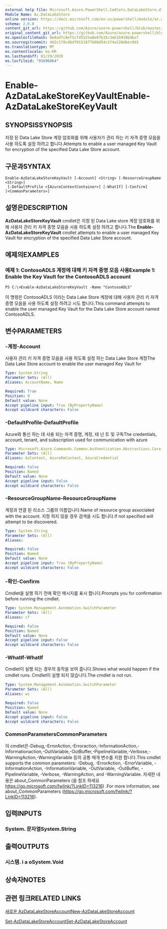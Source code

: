 ```yaml
---
external help file: Microsoft.Azure.PowerShell.Cmdlets.DataLakeStore.dll-Help.xml
Module Name: Az.DataLakeStore
online version: https://docs.microsoft.com/en-us/powershell/module/az.datalakestore/enable-azdatalakestorekeyvault
schema: 2.0.0
content_git_url: https://github.com/Azure/azure-powershell/blob/master/src/DataLakeStore/DataLakeStore/help/Enable-AzDataLakeStoreKeyVault.md
original_content_git_url: https://github.com/Azure/azure-powershell/blob/master/src/DataLakeStore/DataLakeStore/help/Enable-AzDataLakeStoreKeyVault.md
ms.openlocfilehash: 0e8adfc9ef5cfd5525a0e07b35c3eb1b918b9ba7
ms.sourcegitcommit: 4d2c178cd6df9151877b08d54c1f4a228dbec9d1
ms.translationtype: MT
ms.contentlocale: ko-KR
ms.lasthandoff: 01/29/2020
ms.locfileid: "93696864"
---
```

# <span data-ttu-id="357ac-101">Enable-AzDataLakeStoreKeyVault</span><span class="sxs-lookup"><span data-stu-id="357ac-101">Enable-AzDataLakeStoreKeyVault</span></span>

## <span data-ttu-id="357ac-102">SYNOPSIS</span><span class="sxs-lookup"><span data-stu-id="357ac-102">SYNOPSIS</span></span>
<span data-ttu-id="357ac-103">지정 된 Data Lake Store 계정 암호화를 위해 사용자가 관리 하는 키 자격 증명 모음을 사용 하도록 설정 하려고 합니다.</span><span class="sxs-lookup"><span data-stu-id="357ac-103">Attempts to enable a user managed Key Vault for encryption of the specified Data Lake Store account.</span></span>

## <span data-ttu-id="357ac-104">구문과</span><span class="sxs-lookup"><span data-stu-id="357ac-104">SYNTAX</span></span>

```
Enable-AzDataLakeStoreKeyVault [-Account] <String> [-ResourceGroupName <String>]
 [-DefaultProfile <IAzureContextContainer>] [-WhatIf] [-Confirm] [<CommonParameters>]
```

## <span data-ttu-id="357ac-105">설명은</span><span class="sxs-lookup"><span data-stu-id="357ac-105">DESCRIPTION</span></span>
<span data-ttu-id="357ac-106">**AzDataLakeStoreKeyVault** cmdlet은 지정 된 Data Lake store 계정 암호화를 위해 사용자 관리 키 자격 증명 모음을 사용 하도록 설정 하려고 합니다.</span><span class="sxs-lookup"><span data-stu-id="357ac-106">The **Enable-AzDataLakeStoreKeyVault** cmdlet attempts to enable a user managed Key Vault for encryption of the specified Data Lake Store account.</span></span>

## <span data-ttu-id="357ac-107">예제의</span><span class="sxs-lookup"><span data-stu-id="357ac-107">EXAMPLES</span></span>

### <span data-ttu-id="357ac-108">예제 1: ContosoADLS 계정에 대해 키 자격 증명 모음 사용</span><span class="sxs-lookup"><span data-stu-id="357ac-108">Example 1: Enable the Key Vault for the ContosoADLS account</span></span>
```
PS C:\>Enable-AzDataLakeStoreKeyVault -Name "ContosoADLS"
```

<span data-ttu-id="357ac-109">이 명령은 ContosoADLS 이라는 Data Lake Store 계정에 대해 사용자 관리 키 자격 증명 모음을 사용 하도록 설정 하려고 시도 합니다.</span><span class="sxs-lookup"><span data-stu-id="357ac-109">This command attempts to enable the user managed Key Vault for the Data Lake Store account named ContosoADLS.</span></span>

## <span data-ttu-id="357ac-110">변수</span><span class="sxs-lookup"><span data-stu-id="357ac-110">PARAMETERS</span></span>

### <span data-ttu-id="357ac-111">-계정</span><span class="sxs-lookup"><span data-stu-id="357ac-111">-Account</span></span>
<span data-ttu-id="357ac-112">사용자 관리 키 자격 증명 모음을 사용 하도록 설정 하는 Data Lake Store 계정</span><span class="sxs-lookup"><span data-stu-id="357ac-112">The Data Lake Store account to enable the user managed Key Vault for</span></span>

```yaml
Type: System.String
Parameter Sets: (All)
Aliases: AccountName, Name

Required: True
Position: 0
Default value: None
Accept pipeline input: True (ByPropertyName)
Accept wildcard characters: False
```

### <span data-ttu-id="357ac-113">-DefaultProfile</span><span class="sxs-lookup"><span data-stu-id="357ac-113">-DefaultProfile</span></span>
<span data-ttu-id="357ac-114">Azure와 통신 하는 데 사용 되는 자격 증명, 계정, 테 넌 트 및 구독</span><span class="sxs-lookup"><span data-stu-id="357ac-114">The credentials, account, tenant, and subscription used for communication with azure</span></span>

```yaml
Type: Microsoft.Azure.Commands.Common.Authentication.Abstractions.Core.IAzureContextContainer
Parameter Sets: (All)
Aliases: AzContext, AzureRmContext, AzureCredential

Required: False
Position: Named
Default value: None
Accept pipeline input: False
Accept wildcard characters: False
```

### <span data-ttu-id="357ac-115">-ResourceGroupName</span><span class="sxs-lookup"><span data-stu-id="357ac-115">-ResourceGroupName</span></span>
<span data-ttu-id="357ac-116">계정과 연결 된 리소스 그룹의 이름입니다.</span><span class="sxs-lookup"><span data-stu-id="357ac-116">Name of resource group associated with the account.</span></span> <span data-ttu-id="357ac-117">지정 하지 않을 경우 검색을 시도 합니다.</span><span class="sxs-lookup"><span data-stu-id="357ac-117">If not specified will attempt to be discovered.</span></span>

```yaml
Type: System.String
Parameter Sets: (All)
Aliases:

Required: False
Position: Named
Default value: None
Accept pipeline input: True (ByPropertyName)
Accept wildcard characters: False
```

### <span data-ttu-id="357ac-118">-확인</span><span class="sxs-lookup"><span data-stu-id="357ac-118">-Confirm</span></span>
<span data-ttu-id="357ac-119">Cmdlet을 실행 하기 전에 확인 메시지를 표시 합니다.</span><span class="sxs-lookup"><span data-stu-id="357ac-119">Prompts you for confirmation before running the cmdlet.</span></span>

```yaml
Type: System.Management.Automation.SwitchParameter
Parameter Sets: (All)
Aliases: cf

Required: False
Position: Named
Default value: None
Accept pipeline input: False
Accept wildcard characters: False
```

### <span data-ttu-id="357ac-120">-WhatIf</span><span class="sxs-lookup"><span data-stu-id="357ac-120">-WhatIf</span></span>
<span data-ttu-id="357ac-121">Cmdlet이 실행 되는 경우의 동작을 보여 줍니다.</span><span class="sxs-lookup"><span data-stu-id="357ac-121">Shows what would happen if the cmdlet runs.</span></span> <span data-ttu-id="357ac-122">Cmdlet이 실행 되지 않습니다.</span><span class="sxs-lookup"><span data-stu-id="357ac-122">The cmdlet is not run.</span></span>

```yaml
Type: System.Management.Automation.SwitchParameter
Parameter Sets: (All)
Aliases: wi

Required: False
Position: Named
Default value: None
Accept pipeline input: False
Accept wildcard characters: False
```

### <span data-ttu-id="357ac-123">CommonParameters</span><span class="sxs-lookup"><span data-stu-id="357ac-123">CommonParameters</span></span>
<span data-ttu-id="357ac-124">이 cmdlet은-Debug,-ErrorAction,-Erroraction,-InformationAction,-Informationaction,-OutVariable,-OutBuffer,-PipelineVariable,-Verbose,-WarningAction,-WarningVariable 등의 공통 매개 변수를 지원 합니다.</span><span class="sxs-lookup"><span data-stu-id="357ac-124">This cmdlet supports the common parameters: -Debug, -ErrorAction, -ErrorVariable, -InformationAction, -InformationVariable, -OutVariable, -OutBuffer, -PipelineVariable, -Verbose, -WarningAction, and -WarningVariable.</span></span> <span data-ttu-id="357ac-125">자세한 내용은 about_CommonParameters (을 참조 하세요 https://go.microsoft.com/fwlink/?LinkID=113216) .</span><span class="sxs-lookup"><span data-stu-id="357ac-125">For more information, see about_CommonParameters (https://go.microsoft.com/fwlink/?LinkID=113216).</span></span>

## <span data-ttu-id="357ac-126">입력</span><span class="sxs-lookup"><span data-stu-id="357ac-126">INPUTS</span></span>

### <span data-ttu-id="357ac-127">System. 문자열</span><span class="sxs-lookup"><span data-stu-id="357ac-127">System.String</span></span>

## <span data-ttu-id="357ac-128">출력</span><span class="sxs-lookup"><span data-stu-id="357ac-128">OUTPUTS</span></span>

### <span data-ttu-id="357ac-129">시스템. i a o</span><span class="sxs-lookup"><span data-stu-id="357ac-129">System.Void</span></span>

## <span data-ttu-id="357ac-130">상속자</span><span class="sxs-lookup"><span data-stu-id="357ac-130">NOTES</span></span>

## <span data-ttu-id="357ac-131">관련 링크</span><span class="sxs-lookup"><span data-stu-id="357ac-131">RELATED LINKS</span></span>

[<span data-ttu-id="357ac-132">새로운 AzDataLakeStoreAccount</span><span class="sxs-lookup"><span data-stu-id="357ac-132">New-AzDataLakeStoreAccount</span></span>](./New-AzDataLakeStoreAccount.md)

[<span data-ttu-id="357ac-133">Set-AzDataLakeStoreAccount</span><span class="sxs-lookup"><span data-stu-id="357ac-133">Set-AzDataLakeStoreAccount</span></span>](./Set-AzDataLakeStoreAccount.md)

